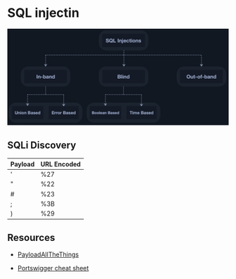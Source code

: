 # SQL injectin
![typesofSQLi](/images/types_of_sqli.jpg)



## SQLi Discovery

| Payload | 	URL Encoded|
|:--------|:---------------|
|'	|%27|
|"	|%22|
|#	|%23|
|;	|%3B|
|)	|%29|


## Resources
- [PayloadAllTheThings](https://github.com/swisskyrepo/PayloadsAllTheThings/tree/master/SQL%20Injection#authentication-bypass)

- [Portswigger cheat sheet](https://portswigger.net/web-security/sql-injection/cheat-sheet)



